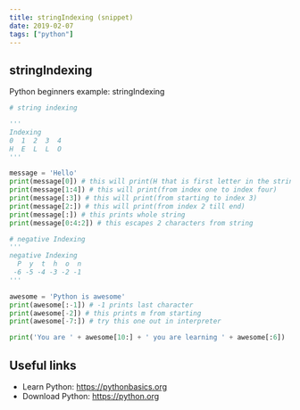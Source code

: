 ```yaml
---
title: stringIndexing (snippet)
date: 2019-02-07
tags: ["python"]
---
```


## stringIndexing

Python beginners example: stringIndexing

```python
# string indexing

'''
Indexing
0  1  2  3  4
H  E  L  L  O
'''

message = 'Hello'
print(message[0]) # this will print(H that is first letter in the string)
print(message[1:4]) # this will print(from index one to index four)
print(message[:3]) # this will print(from starting to index 3)
print(message[2:]) # this will print(from index 2 till end)
print(message[:]) # this prints whole string
print(message[0:4:2]) # this escapes 2 characters from string

# negative Indexing
'''
negative Indexing
  P  y  t  h  o  n
 -6 -5 -4 -3 -2 -1
'''

awesome = 'Python is awesome'
print(awesome[:-1]) # -1 prints last character
print(awesome[-2]) # this prints m from starting
print(awesome[-7:]) # try this one out in interpreter

print('You are ' + awesome[10:] + ' you are learning ' + awesome[:6])


```

## Useful links

- Learn Python: https://pythonbasics.org
- Download Python: https://python.org

